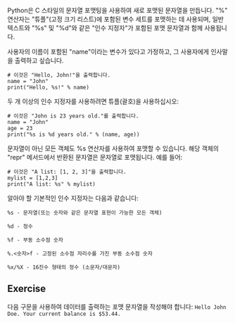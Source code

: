 Python은 C 스타일의 문자열 포맷팅을 사용하여 새로 포맷된 문자열을 만듭니다. "%" 연산자는 "튜플"(고정 크기 리스트)에 포함된 변수 세트를 포맷하는 데 사용되며, 일반 텍스트와 "%s" 및 "%d"와 같은 "인수 지정자"가 포함된 포맷 문자열과 함께 사용됩니다.

사용자의 이름이 포함된 "name"이라는 변수가 있다고 가정하고, 그 사용자에게 인사말을 출력하고 싶습니다.

    # 이것은 "Hello, John!"을 출력합니다.
    name = "John"
    print("Hello, %s!" % name)

두 개 이상의 인수 지정자를 사용하려면 튜플(괄호)을 사용하십시오:

    # 이것은 "John is 23 years old."를 출력합니다.
    name = "John"
    age = 23
    print("%s is %d years old." % (name, age))

문자열이 아닌 모든 객체도 %s 연산자를 사용하여 포맷할 수 있습니다. 해당 객체의 "repr" 메서드에서 반환된 문자열은 문자열로 포맷됩니다. 예를 들어:

    # 이것은 "A list: [1, 2, 3]"을 출력합니다.
    mylist = [1,2,3]
    print("A list: %s" % mylist)

알아야 할 기본적인 인수 지정자는 다음과 같습니다:

`%s - 문자열(또는 숫자와 같은 문자열 표현이 가능한 모든 객체)`

`%d - 정수`

`%f - 부동 소수점 숫자`

`%.<숫자>f - 고정된 소수점 자리수를 가진 부동 소수점 숫자`

`%x/%X - 16진수 형태의 정수 (소문자/대문자)`

Exercise
--------

다음 구문을 사용하여 데이터를 출력하는 포맷 문자열을 작성해야 합니다:
    `Hello John Doe. Your current balance is $53.44.`